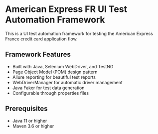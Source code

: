 # American Express FR UI Test Automation Framework

This is a UI test automation framework for testing the American Express France credit card application flow.

## Framework Features
- Built with Java, Selenium WebDriver, and TestNG
- Page Object Model (POM) design pattern
- Allure reporting for beautiful test reports
- WebDriverManager for automatic driver management
- Java Faker for test data generation
- Configurable through properties files

## Prerequisites
- Java 11 or higher
- Maven 3.6 or higher

